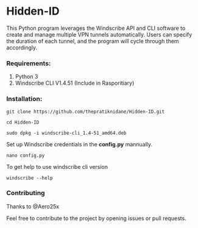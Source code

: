 # Hidden-ID
This Python program leverages the Windscribe API and CLI software to create and manage multiple VPN tunnels automatically. Users can specify the duration of each tunnel, and the program will cycle through them accordingly.

<h3>Requirements:</h3>

1. Python 3
2. Windscribe CLI V1.4.51 (Include in Rasporitiary)

<h3>Installation:</h3>

	git clone https://github.com/thepratiknidane/Hidden-ID.git
 
	cd Hidden-ID
 
	sudo dpkg -i windscribe-cli_1.4-51_amd64.deb

Set up Windscribe credentials in the **config.py** mannually.

	nano config.py

To get help to use windscribe cli version

	windscribe --help

<h3>Contributing</h3>
Thanks to @Aero25x

Feel free to contribute to the project by opening issues or pull requests.
